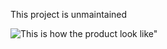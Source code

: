 This project is unmaintained

![This is how the product look like"](creatorstory-app/readme-photos/creatorstory.PNG)


